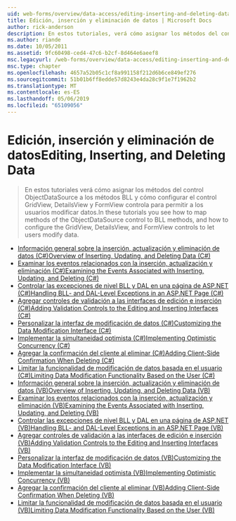 ```yaml
---
uid: web-forms/overview/data-access/editing-inserting-and-deleting-data/index
title: Edición, inserción y eliminación de datos | Microsoft Docs
author: rick-anderson
description: En estos tutoriales, verá cómo asignar los métodos del control ObjectDataSource a los métodos BLL y cómo configurar el control GridView, DetailsView y FormView co...
ms.author: riande
ms.date: 10/05/2011
ms.assetid: 9fc60498-ced4-47c6-b2cf-8d464e6aeef8
msc.legacyurl: /web-forms/overview/data-access/editing-inserting-and-deleting-data
msc.type: chapter
ms.openlocfilehash: 4657a52b05c1cf8a991158f212d6b6ce849ef276
ms.sourcegitcommit: 51b01b6ff8edde57d8243e4da28c9f1e7f1962b2
ms.translationtype: MT
ms.contentlocale: es-ES
ms.lasthandoff: 05/06/2019
ms.locfileid: "65109056"
---
```

# <a name="editing-inserting-and-deleting-data"></a><span data-ttu-id="18315-103">Edición, inserción y eliminación de datos</span><span class="sxs-lookup"><span data-stu-id="18315-103">Editing, Inserting, and Deleting Data</span></span>

> <span data-ttu-id="18315-104">En estos tutoriales verá cómo asignar los métodos del control ObjectDataSource a los métodos BLL y cómo configurar el control GridView, DetailsView y FormView controla para permitir a los usuarios modificar datos.</span><span class="sxs-lookup"><span data-stu-id="18315-104">In these tutorials you see how to map methods of the ObjectDataSource control to BLL methods, and how to configure the GridView, DetailsView, and FormView controls to let users modify data.</span></span>

- [<span data-ttu-id="18315-105">Información general sobre la inserción, actualización y eliminación de datos (C#)</span><span class="sxs-lookup"><span data-stu-id="18315-105">Overview of Inserting, Updating, and Deleting Data (C#)</span></span>](an-overview-of-inserting-updating-and-deleting-data-cs.md)
- [<span data-ttu-id="18315-106">Examinar los eventos relacionados con la inserción, actualización y eliminación (C#)</span><span class="sxs-lookup"><span data-stu-id="18315-106">Examining the Events Associated with Inserting, Updating, and Deleting (C#)</span></span>](examining-the-events-associated-with-inserting-updating-and-deleting-cs.md)
- [<span data-ttu-id="18315-107">Controlar las excepciones de nivel BLL y DAL en una página de ASP.NET (C#)</span><span class="sxs-lookup"><span data-stu-id="18315-107">Handling BLL- and DAL-Level Exceptions in an ASP.NET Page (C#)</span></span>](handling-bll-and-dal-level-exceptions-in-an-asp-net-page-cs.md)
- [<span data-ttu-id="18315-108">Agregar controles de validación a las interfaces de edición e inserción (C#)</span><span class="sxs-lookup"><span data-stu-id="18315-108">Adding Validation Controls to the Editing and Inserting Interfaces (C#)</span></span>](adding-validation-controls-to-the-editing-and-inserting-interfaces-cs.md)
- [<span data-ttu-id="18315-109">Personalizar la interfaz de modificación de datos (C#)</span><span class="sxs-lookup"><span data-stu-id="18315-109">Customizing the Data Modification Interface (C#)</span></span>](customizing-the-data-modification-interface-cs.md)
- [<span data-ttu-id="18315-110">Implementar la simultaneidad optimista (C#)</span><span class="sxs-lookup"><span data-stu-id="18315-110">Implementing Optimistic Concurrency (C#)</span></span>](implementing-optimistic-concurrency-cs.md)
- [<span data-ttu-id="18315-111">Agregar la confirmación del cliente al eliminar (C#)</span><span class="sxs-lookup"><span data-stu-id="18315-111">Adding Client-Side Confirmation When Deleting (C#)</span></span>](adding-client-side-confirmation-when-deleting-cs.md)
- [<span data-ttu-id="18315-112">Limitar la funcionalidad de modificación de datos basada en el usuario (C#)</span><span class="sxs-lookup"><span data-stu-id="18315-112">Limiting Data Modification Functionality Based on the User (C#)</span></span>](limiting-data-modification-functionality-based-on-the-user-cs.md)
- [<span data-ttu-id="18315-113">Información general sobre la inserción, actualización y eliminación de datos (VB)</span><span class="sxs-lookup"><span data-stu-id="18315-113">Overview of Inserting, Updating, and Deleting Data (VB)</span></span>](an-overview-of-inserting-updating-and-deleting-data-vb.md)
- [<span data-ttu-id="18315-114">Examinar los eventos relacionados con la inserción, actualización y eliminación (VB)</span><span class="sxs-lookup"><span data-stu-id="18315-114">Examining the Events Associated with Inserting, Updating, and Deleting (VB)</span></span>](examining-the-events-associated-with-inserting-updating-and-deleting-vb.md)
- [<span data-ttu-id="18315-115">Controlar las excepciones de nivel BLL y DAL en una página de ASP.NET (VB)</span><span class="sxs-lookup"><span data-stu-id="18315-115">Handling BLL- and DAL-Level Exceptions in an ASP.NET Page (VB)</span></span>](handling-bll-and-dal-level-exceptions-in-an-asp-net-page-vb.md)
- [<span data-ttu-id="18315-116">Agregar controles de validación a las interfaces de edición e inserción (VB)</span><span class="sxs-lookup"><span data-stu-id="18315-116">Adding Validation Controls to the Editing and Inserting Interfaces (VB)</span></span>](adding-validation-controls-to-the-editing-and-inserting-interfaces-vb.md)
- [<span data-ttu-id="18315-117">Personalizar la interfaz de modificación de datos (VB)</span><span class="sxs-lookup"><span data-stu-id="18315-117">Customizing the Data Modification Interface (VB)</span></span>](customizing-the-data-modification-interface-vb.md)
- [<span data-ttu-id="18315-118">Implementar la simultaneidad optimista (VB)</span><span class="sxs-lookup"><span data-stu-id="18315-118">Implementing Optimistic Concurrency (VB)</span></span>](implementing-optimistic-concurrency-vb.md)
- [<span data-ttu-id="18315-119">Agregar la confirmación del cliente al eliminar (VB)</span><span class="sxs-lookup"><span data-stu-id="18315-119">Adding Client-Side Confirmation When Deleting (VB)</span></span>](adding-client-side-confirmation-when-deleting-vb.md)
- [<span data-ttu-id="18315-120">Limitar la funcionalidad de modificación de datos basada en el usuario (VB)</span><span class="sxs-lookup"><span data-stu-id="18315-120">Limiting Data Modification Functionality Based on the User (VB)</span></span>](limiting-data-modification-functionality-based-on-the-user-vb.md)
